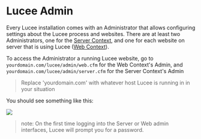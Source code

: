 # Lucee Admin

Every Lucee installation comes with an Administrator that allows configuring settings about the Lucee process and websites. There are at least two Administrators, one for the [Server Context](lucee/content/lucee_context.html), and one for each website on server that is using Lucee ([Web Context](/lucee/content/lucee_context.html)).

To access the Administrator a running Lucee website, go to `yourdomain.com/lucee/admin/web.cfm` for the Web Context's Admin, and `yourdomain.com/lucee/admin/server.cfm` for the Server Context's Admin

> Replace 'yourdomain.com' with whatever host Lucee is running in in your situation

You should see something like this:

![](admin.jpg)

>note: On the first time logging into the Server or Web admin interfaces, Lucee will prompt you for a password.